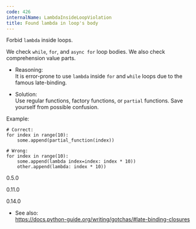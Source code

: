 ```yaml
---
code: 426
internalName: LambdaInsideLoopViolation
title: Found lambda in loop's body
---
```


Forbid `lambda` inside loops.

We check `while`, `for`, and `async for` loop bodies. We also check
comprehension value parts.

  - Reasoning:  
    It is error-prone to use `lambda` inside `for` and `while` loops due
    to the famous late-binding.

  - Solution:  
    Use regular functions, factory functions, or `partial` functions.
    Save yourself from possible confusion.

Example:

    # Correct:
    for index in range(10):
        some.append(partial_function(index))
    
    # Wrong:
    for index in range(10):
        some.append(lambda index=index: index * 10))
        other.append(lambda: index * 10))

<div class="versionadded">

0.5.0

</div>

<div class="versionchanged">

0.11.0

</div>

<div class="versionchanged">

0.14.0

</div>

  - See also:  
    <https://docs.python-guide.org/writing/gotchas/#late-binding-closures>